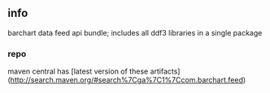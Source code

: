 <!--

    Copyright (C) 2011-2012 Barchart, Inc. <http://www.barchart.com/>

    All rights reserved. Licensed under the OSI BSD License.

    http://www.opensource.org/licenses/bsd-license.php

-->
## info

barchart data feed api bundle; includes all ddf3 libraries in a single package

### repo

maven central has
[latest version of these artifacts]
(http://search.maven.org/#search%7Cga%7C1%7Ccom.barchart.feed)
